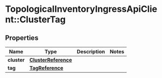 # TopologicalInventoryIngressApiClient::ClusterTag

## Properties
Name | Type | Description | Notes
------------ | ------------- | ------------- | -------------
**cluster** | [**ClusterReference**](ClusterReference.md) |  | 
**tag** | [**TagReference**](TagReference.md) |  | 


